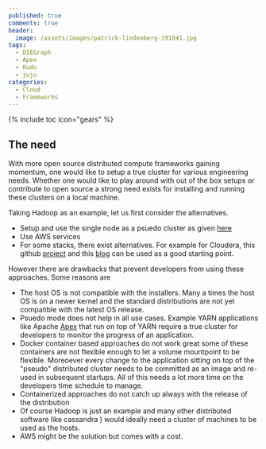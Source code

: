 ```yaml
---
published: true
comments: true
header:
  image: /assets/images/patrick-lindenberg-191841.jpg
tags:
  - DSEGraph
  - Apex
  - Kudu
  - juju
categories:
  - Cloud
  - Frameworks
---
```


{% include toc icon="gears" %}

<h2>The need</h2>
With more open source distributed compute frameworks gaining momentum, one would like to setup a true cluster for various engineering needs. Whether one would like to play around with out of the box setups or contribute to open source a strong need exists for installing and running these clusters on a local machine. 

Taking Hadoop as an example, let us first consider the alternatives. 

- Setup and use the single node as a psuedo cluster as given [here](https://hadoop.apache.org/docs/stable/hadoop-project-dist/hadoop-common/SingleCluster.html) 
- Use AWS services
- For some stacks, there exist alternatives. For example for Cloudera, this github [project](https://github.com/cloudera/clusterdock) and this [blog](https://blog.cloudera.com/blog/2016/08/multi-node-clusters-with-cloudera-quickstart-for-docker/) can be used as a good starting point.

However there are drawbacks that prevent developers from using these approaches. Some reasons are

- The host OS is not compatible with the installers. Many a times the host OS is on a newer kernel and the standard distributions are not yet compatible with the latest OS release. 
- Psuedo mode does not help in all use cases. Example YARN applications like Apache [Apex](https://apex.apache.org/) that run on top of YARN require a true cluster for developers to monitor the progress of an application.
- Docker container based approaches do not work great some of these containers are not flexible enough to let a volume mountpoint to be flexible. Moreoever every change to the application sitting on top of the "pseudo" distributed cluster needs to be committed as an image and re-used in subsequent startups. All of this needs a lot more time on the developers time schedule to manage.
- Containerized approaches do not catch up always with the release of the distribution
- Of course Hadoop is just an example and many other distributed software like cassandra ) would ideally need a cluster of machines to be used as the hosts. 
- AWS might be the solution but comes with a cost.
